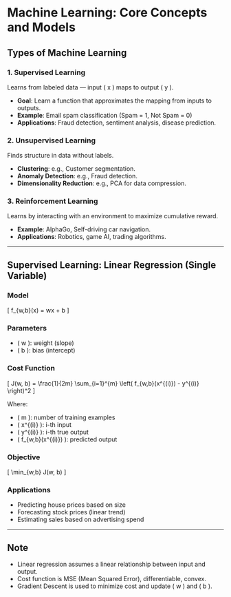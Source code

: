# Machine Learning: Core Concepts and Models

## Types of Machine Learning

### 1. Supervised Learning
Learns from labeled data — input \( x \) maps to output \( y \).

- **Goal**: Learn a function that approximates the mapping from inputs to outputs.
- **Example**: Email spam classification (Spam = 1, Not Spam = 0)
- **Applications**: Fraud detection, sentiment analysis, disease prediction.

### 2. Unsupervised Learning
Finds structure in data without labels.

- **Clustering**: e.g., Customer segmentation.
- **Anomaly Detection**: e.g., Fraud detection.
- **Dimensionality Reduction**: e.g., PCA for data compression.

### 3. Reinforcement Learning
Learns by interacting with an environment to maximize cumulative reward.

- **Example**: AlphaGo, Self-driving car navigation.
- **Applications**: Robotics, game AI, trading algorithms.

---

## Supervised Learning: Linear Regression (Single Variable)

### Model
\[
f_{w,b}(x) = wx + b
\]

### Parameters
- \( w \): weight (slope)
- \( b \): bias (intercept)

### Cost Function
\[
J(w, b) = \frac{1}{2m} \sum_{i=1}^{m} \left( f_{w,b}(x^{(i)}) - y^{(i)} \right)^2
\]

Where:
- \( m \): number of training examples
- \( x^{(i)} \): i-th input
- \( y^{(i)} \): i-th true output
- \( f_{w,b}(x^{(i)}) \): predicted output

### Objective
\[
\min_{w,b} J(w, b)
\]

### Applications
- Predicting house prices based on size
- Forecasting stock prices (linear trend)
- Estimating sales based on advertising spend

---

## Note
- Linear regression assumes a linear relationship between input and output.
- Cost function is MSE (Mean Squared Error), differentiable, convex.
- Gradient Descent is used to minimize cost and update \( w \) and \( b \).
